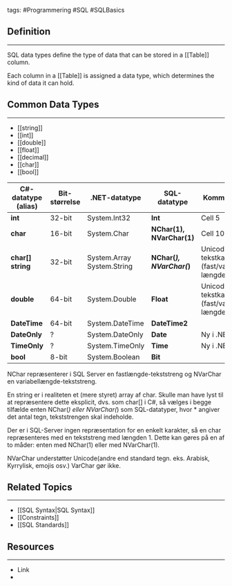tags: #Programmering #SQL #SQLBasics

## Definition 
---
SQL data types define the type of data that can be stored in a [[Table]] column. 

Each column in a [[Table]] is assigned a data type, which determines the kind of data it can hold.
## Common Data Types
---
- [[string]]
- [[int]]
- [[double]] 
- [[float]] 
- [[decimal]]
- [[char]]
- [[bool]]

| C#-datatype (alias)         | Bit-størrelse | .NET-datatype                   | SQL-datatype              | Kommentar                                         |
| --------------------------- | ------------- | ------------------------------- | ------------------------- | ------------------------------------------------- |
| **int**                     | 32-bit        | System.Int32                    | **Int**                   | Cell 5                                            |
| **char**                    | 16-bit        | System.Char                     | **NChar(1), NVarChar(1)** | Cell 10                                           |
| **char[]**   <br>**string** | 32-bit        | System.Array  <br>System.String | **NChar(*), NVarChar(*)** | Unicode-tekstkarakter  <br>(fast/variabel længde) |
| **double**                  | 64-bit        | System.Double                   | **Float**                 | Unicode-tekstkarakter  <br>(fast/variabel længde) |
| **DateTime**                | 64-bit        | System.DateTime                 | **DateTime2**             |                                                   |
| **DateOnly**                | ?             | System.DateOnly                 | **Date**                  | Ny i .NET 6                                       |
| **TimeOnly**                | ?             | System.TimeOnly                 | **Time**                  | Ny i .NET 6                                       |
| **bool**                    | 8-bit         | System.Boolean                  | **Bit**                   |                                                   |
NChar repræsenterer i SQL Server en fastlængde-tekststreng og NVarChar en variabellængde-tekststreng.

En string er i realiteten et (mere styret) array af char. Skulle man have lyst til at repræsentere dette eksplicit, dvs. som char[] i C#, så vælges i begge tilfælde enten NChar(*) eller NVarChar(*) som SQL-datatyper, hvor * angiver det antal tegn, tekststren­gen skal indeholde.

Der er i SQL-Server ingen repræsentation for en enkelt karakter, så en char repræsenteres med en tekststreng med længden 1. 
Dette kan gøres på en af to måder: enten med NChar(1) eller med NVarChar(1).

NVarChar understøtter Unicode(andre end standard tegn. eks. Arabisk, Kyrrylisk, emojis osv.)
VarChar gør ikke. 

## Related Topics
---
- [[SQL Syntax|SQL Syntax]]
- [[Constraints]]
- [[SQL Standards]]

## Resources
---
- Link
- 